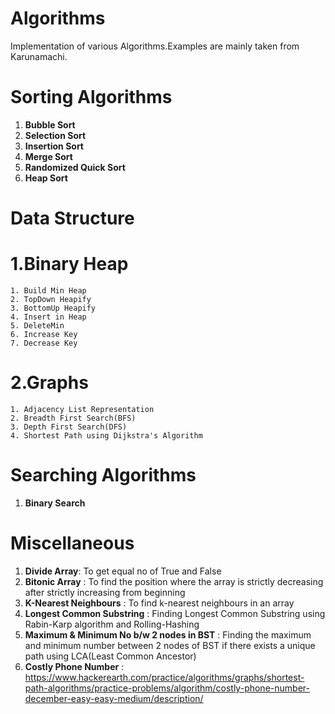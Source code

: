 # Algorithms
Implementation of various Algorithms.Examples are mainly taken from Karunamachi.

Sorting Algorithms
=====================================
1. **Bubble Sort**
2. **Selection Sort**
3. **Insertion Sort**
4. **Merge Sort**
5. **Randomized Quick Sort**
6. **Heap Sort**

Data Structure
=====================================
1.**Binary Heap**
=====================================
	1. Build Min Heap
	2. TopDown Heapify
	3. BottomUp Heapify
	4. Insert in Heap
	5. DeleteMin
	6. Increase Key
	7. Decrease Key

2.**Graphs**
=====================================
	1. Adjacency List Representation
	2. Breadth First Search(BFS)
	3. Depth First Search(DFS)
	4. Shortest Path using Dijkstra's Algorithm

Searching Algorithms
=====================================
1. **Binary Search**


Miscellaneous
=====================================
1. **Divide Array**: To get equal no of True and False
2. **Bitonic Array** : To find the position where the array is strictly decreasing after strictly increasing from beginning
3. **K-Nearest Neighbours** : To find k-nearest neighbours in an array
4. **Longest Common Substring** : Finding Longest Common Substring using Rabin-Karp algorithm and Rolling-Hashing
5. **Maximum & Minimum No b/w 2 nodes in BST** : Finding the maximum and minimum number between 2 nodes of BST if there exists a unique path using LCA(Least Common Ancestor)
6. **Costly Phone Number** : https://www.hackerearth.com/practice/algorithms/graphs/shortest-path-algorithms/practice-problems/algorithm/costly-phone-number-december-easy-easy-medium/description/
